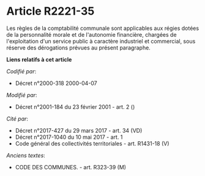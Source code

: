 # Article R2221-35

Les règles de la comptabilité communale sont applicables aux régies dotées de la personnalité morale et de l'autonomie
financière, chargées de l'exploitation d'un service public à caractère industriel et commercial, sous réserve des dérogations
prévues au présent paragraphe.

**Liens relatifs à cet article**

_Codifié par_:

  - Décret n°2000-318 2000-04-07

_Modifié par_:

  - Décret n°2001-184 du 23 février 2001 - art. 2 ()

_Cité par_:

  - Décret n°2017-427 du 29 mars 2017 - art. 34 (VD)
  - Décret n°2017-1040 du 10 mai 2017 - art. 1
  - Code général des collectivités territoriales - art. R1431-18 (V)

_Anciens textes_:

  - CODE DES COMMUNES. - art. R323-39 (M)
